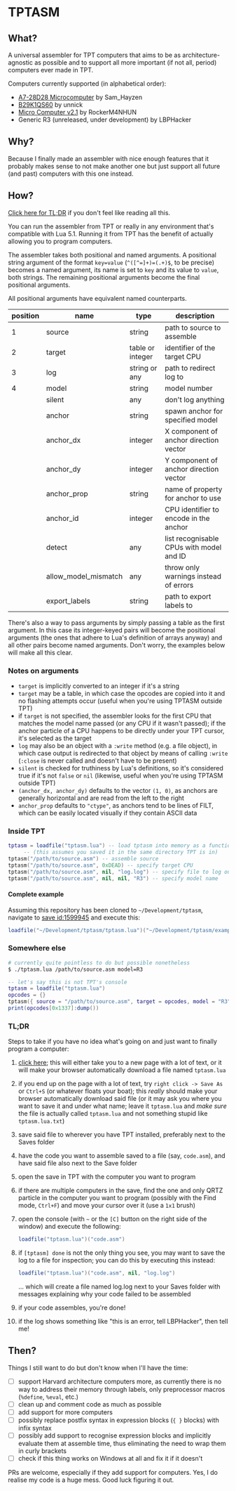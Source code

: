 # TPTASM

## What?

A universal assembler for TPT computers that aims to be as architecture-agnostic
as possible and to support all more important (if not all, period) computers
ever made in TPT.

Computers currently supported (in alphabetical order):

- [A7-28D28 Microcomputer](https://powdertoy.co.uk/Browse/View.html?ID=2460726)
  by Sam_Hayzen
- [B29K1QS60](https://powdertoy.co.uk/Browse/View.html?ID=2435570)
  by unnick
- [Micro Computer v2.1](https://powdertoy.co.uk/Browse/View.html?ID=1599945)
  by RockerM4NHUN
- Generic R3 (unreleased, under development)
  by LBPHacker

## Why?

Because I finally made an assembler with nice enough features that it probably
makes sense to not make another one but just support all future (and past)
computers with this one instead.

## How?

[Click here for TL;DR](#tldr) if you don't feel like reading all this.

You can run the assembler from TPT or really in any environment that's
compatible with Lua 5.1. Running it from TPT has the benefit of actually
allowing you to program computers.

The assembler takes both positional and named arguments. A positional string
argument of the format `key=value` (`^([^=]+)=(.+)$`, to be precise) becomes
a named argument, its name is set to `key` and its value to `value`, both
strings. The remaining positional arguments become the final positional
arguments.

All positional arguments have equivalent named counterparts.

| position | name   | type             | description                      |
| -------- | ------ | ---------------- | -------------------------------- |
| 1        | source | string           | path to source to assemble       |
| 2        | target | table or integer | identifier of the target CPU     |
| 3        | log    | string or any    | path to redirect log to          |
| 4        | model  | string           | model number                     |
| | silent          | any     | don't log anything                        |
| | anchor          | string  | spawn anchor for specified model          |
| | anchor\_dx      | integer | X component of anchor direction vector    |
| | anchor\_dy      | integer | Y component of anchor direction vector    |
| | anchor\_prop    | string  | name of property for anchor to use        |
| | anchor\_id      | integer | CPU identifier to encode in the anchor    |
| | detect          | any     | list recognisable CPUs with model and ID  |
| | allow\_model\_mismatch | any | throw only warnings instead of errors  |
| | export\_labels  | string  | path to export labels to                  |

There's also a way to pass arguments by simply passing a table as the first
argument. In this case its integer-keyed pairs will become the positional
arguments (the ones that adhere to Lua's definition of arrays anyway) and
all other pairs become named arguments. Don't worry, the examples below will
make all this clear.

### Notes on arguments

- `target` is implicitly converted to an integer if it's a string
- `target` may be a table, in which case the opcodes are copied into it and
  no flashing attempts occur (useful when you're using TPTASM outside TPT)
- if `target` is not specified, the assembler looks for the first CPU that
  matches the model name passed (or any CPU if it wasn't passed); if the anchor
  particle of a CPU happens to be directly under your TPT cursor, it's selected
  as the target
- `log` may also be an object with a `:write` method (e.g. a file object), in
  which case output is redirected to that object by means of calling `:write`
  (`:close` is never called and doesn't have to be present)
- `silent` is checked for truthiness by Lua's definitions, so it's considered
  true if it's not `false` or `nil`
  (likewise, useful when you're using TPTASM outside TPT)
- `(anchor_dx, anchor_dy)` defaults to the vector `(1, 0)`, as anchors are
  generally horizontal and are read from the left to the right
- `anchor_prop` defaults to `"ctype"`, as anchors tend to be lines of FILT,
  which can be easily located visually if they contain ASCII data

### Inside TPT

```lua
tptasm = loadfile("tptasm.lua") -- load tptasm into memory as a function
     -- (this assumes you saved it in the same directory TPT is in)
tptasm("/path/to/source.asm") -- assemble source
tptasm("/path/to/source.asm", 0xDEAD) -- specify target CPU
tptasm("/path/to/source.asm", nil, "log.log") -- specify file to log output to
tptasm("/path/to/source.asm", nil, nil, "R3") -- specify model name
```

#### Complete example

Assuming this repository has been cloned to `~/Development/tptasm`, navigate to
[save id:1599945](https://powdertoy.co.uk/Browse/View.html?ID=1599945) and
execute this:

```lua
loadfile("~/Development/tptasm/tptasm.lua")("~/Development/tptasm/examples/micro21/demo.lua")
```

### Somewhere else

```sh
# currently quite pointless to do but possible nonetheless
$ ./tptasm.lua /path/to/source.asm model=R3
```

```lua
-- let's say this is not TPT's console
tptasm = loadfile("tptasm.lua")
opcodes = {}
tptasm({ source = "/path/to/source.asm", target = opcodes, model = "R3" })
print(opcodes[0x1337]:dump())
```

### TL;DR

Steps to take if you have no idea what's going on and just want to finally
program a computer:

1. [click here](https://raw.githubusercontent.com/LBPHacker/tptasm/master/src/tptasm.lua);
   this will either take you to a new page with a lot of text, or it will
   make your browser automatically download a file named `tptasm.lua`
1. if you end up on the page with a lot of text, try `right click -> Save As` or
   `Ctrl+S` (or whatever floats your boat); this _really_ should make your
   browser automatically download said file (or it may ask you where you want to
   save it and under what name; leave it `tptasm.lua` and _make sure_ the file
   is actually called `tptasm.lua` and not something stupid like
   `tptasm.lua.txt`)
1. save said file to wherever you have TPT installed, preferably next to the
   Saves folder
1. have the code you want to assemble saved to a file (say, `code.asm`), and
   have said file also next to the Save folder
1. open the save in TPT with the computer you want to program
1. if there are multiple computers in the save, find the one and only QRTZ
   particle in the computer you want to program (possibly with the Find mode,
   `Ctrl+F`) and move your cursor over it (use a `1x1` brush)
1. open the console (with `~` or the `[C]` button on the right side of the
   window) and execute the following:

   ```lua
   loadfile("tptasm.lua")("code.asm")
   ```

1. if `[tptasm] done` is not the only thing you see, you may want to save the
   log to a file for inspection; you can do this by executing this instead:

   ```lua
   loadfile("tptasm.lua")("code.asm", nil, "log.log")
   ```

   ... which will create a file named log.log next to your Saves folder with
   messages explaining why your code failed to be assembled
1. if your code assembles, you're done!
1. if the log shows something like "this is an error, tell LBPHacker", then
   tell me!


## Then?

Things I still want to do but don't know when I'll have the time:

- [ ] support Harvard architecture computers more, as currently there is no
      way to address their memory through labels, only preprocessor macros
      (`%define`, `%eval`, etc.)
- [ ] clean up and comment code as much as possible
- [ ] add support for more computers
- [ ] possibly replace postfix syntax in expression blocks (`{ }` blocks) with
      infix syntax
- [ ] possibly add support to recognise expression blocks and implicitly
      evaluate them at assemble time, thus eliminating the need to wrap them in
      curly brackets
- [ ] check if this thing works on Windows at all and fix it if it doesn't

PRs are welcome, especially if they add support for computers. Yes, I do realise
my code is a huge mess. Good luck figuring it out.
